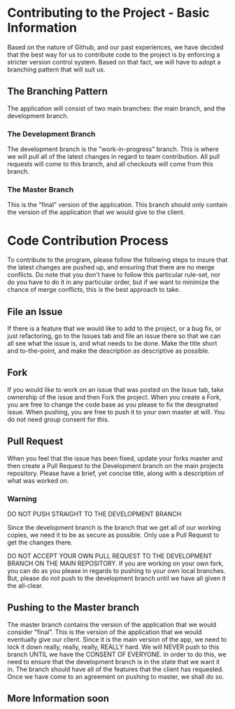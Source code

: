 # Contributing to the Project - Basic Information
Based on the nature of Github, and our past experiences, we have decided that the best way for us to contribute code to the project
is by enforcing a stricter version control system.  Based on that fact, we will have to adopt a branching pattern that will
suit us.

## The Branching Pattern
The application will consist of two main branches: the main branch, and the development branch.

### The Development Branch
The development branch is the "work-in-progress" branch.  This is where we will pull all of the latest changes in regard
to team contribution.  All pull requests will come to this branch, and all checkouts will come from this branch.

### The Master Branch
This is the "final" version of the application.  This branch should only contain the version of the application that we
would give to the client. 

# Code Contribution Process
To contribute to the program, please follow the following steps to insure that the latest changes are pushed up, and ensuring
that there are no merge conflicts.  Do note that you don't have to follow this particular rule-set, nor do you have to do it
in any particular order, but if we want to minimize the chance of merge conflicts, this is the best approach to take.

## File an Issue
If there is a feature that we would like to add to the project, or a bug fix, or just refactoring, go to the Issues tab and
file an issue there so that we can all see what the issue is, and what needs to be done.  Make the title short and to-the-point,
and make the description as descriptive as possible.

## Fork
If you would like to work on an issue that was posted on the Issue tab, take ownership of the issue and then Fork the project.  When you
create a Fork, you are free to change the code base as you please to fix the designated issue.  When pushing, you are free to push it
to your own master at will.  You do not need group consent for this.

## Pull Request
When you feel that the issue has been fixed, update your forks master and then create a Pull Request to the Development branch on
the main projects repository.  Please have a brief, yet concise title, along with a description of what was worked on.

### Warning
DO NOT PUSH STRAIGHT TO THE DEVELOPMENT BRANCH

Since the development branch is the branch that we get all of our working copies, we need it to be as secure as possible.  Only use a
Pull Request to get the changes there.

DO NOT ACCEPT YOUR OWN PULL REQUEST TO THE DEVELOPMENT BRANCH ON THE MAIN REPOSITORY.  If you are working on your own fork, you can do
as you please in regards to pushing to your own local branches.  But, please do not push to the development branch until we have all
given it the all-clear.

## Pushing to the Master branch
The master branch contains the version of the application that we would consider "final".  This is the version of the application that we would eventually give our client.  Since it is the main version of the app, we need to lock it down really, really, really, REALLY hard.  We will NEVER push to this branch UNTIL we have the CONSENT OF EVERYONE.  In order to do this, we need to ensure that the development branch is in the state that we want it in.  The branch should have all of the features that the client has requested.  Once we have come to an agreement on pushing to master, we shall do so.

## More Information soon
